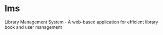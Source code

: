 # lms
Library Management System - A web-based application for efficient library book and user management
